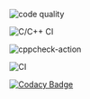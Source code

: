 ![code quality](https://www.code-inspector.com/project/13755/score/svg)

![C/C++ CI](https://github.com/99002523/project_genesis/workflows/C/C++%20CI/badge.svg?branch=master)

![cppcheck-action](https://github.com/99002523/project_genesis/workflows/cppcheck-action/badge.svg)


![CI](https://github.com/99002523/project_genesis/workflows/CI/badge.svg)

[![Codacy Badge](https://app.codacy.com/project/badge/Grade/55737771e2a34b54aeb3ca61e4e71ae2)](https://www.codacy.com/manual/99002523/project_genesis?utm_source=github.com&amp;utm_medium=referral&amp;utm_content=99002523/project_genesis&amp;utm_campaign=Badge_Grade)


